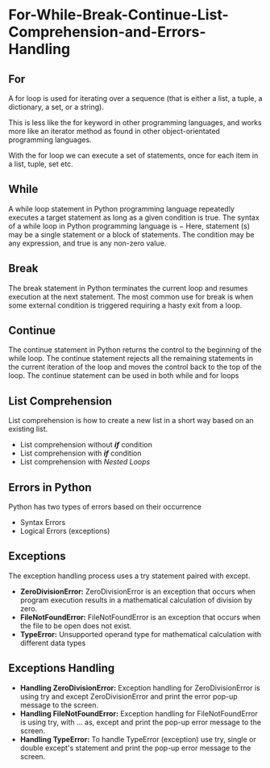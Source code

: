 # For-While-Break-Continue-List-Comprehension-and-Errors-Handling

## For
A for loop is used for iterating over a sequence (that is either a list, a tuple, a dictionary, a set, or a string).

This is less like the for keyword in other programming languages, and works more like an iterator method as found in other object-orientated programming languages.

With the for loop we can execute a set of statements, once for each item in a list, tuple, set etc.

## While
A while loop statement in Python programming language repeatedly executes a target statement as long as a given condition is true. The syntax of a while loop in Python programming language is − Here, statement (s) may be a single statement or a block of statements. The condition may be any expression, and true is any non-zero value.

## Break
The break statement in Python terminates the current loop and resumes execution at the next statement. The most common use for break is when some external condition is triggered requiring a hasty exit from a loop.

## Continue
The continue statement in Python returns the control to the beginning of the while loop. The continue statement rejects all the remaining statements in the current iteration of the loop and moves the control back to the top of the loop. The continue statement can be used in both while and for loops

## List Comprehension
List comprehension is how to create a new list in a short way based on an existing list.
- List comprehension without ***if*** condition
- List comprehension with ***if*** condition
- List comprehension with *Nested Loops*

## Errors in Python
Python has two types of errors based on their occurrence
- Syntax Errors
- Logical Errors (exceptions)

## Exceptions 
The exception handling process uses a try statement paired with except.
- **ZeroDivisionError:**
  ZeroDivisionError is an exception that occurs when program execution results in a mathematical calculation of division by zero.
- **FileNotFoundError:**
  FileNotFoundError is an exception that occurs when the file to be open does not exist.
- **TypeError:**
  Unsupported operand type for mathematical calculation with different data types  
  
## Exceptions Handling
- **Handling ZeroDivisionError:**
  Exception handling for ZeroDivisionError is using try and except ZeroDivisionError and print the error pop-up message to the screen.
- **Handling FileNotFoundError:**
  Exception handling for FileNotFoundError is using try, with ... as, except and print the pop-up error message to the screen.
- **Handling TypeError:**
  To handle TypeError (exception) use try, single or double except's statement and print the pop-up error message to the screen.
